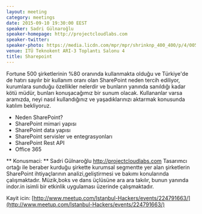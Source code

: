 ```yaml
---
layout: meeting
category: meetings
date: 2015-09-10 19:30:00 EEST
speaker: Sadri Gülnaroğlu
speaker-homepage: http://projectcloudlabs.com
speaker-twitter: 
speaker-photo: https://media.licdn.com/mpr/mpr/shrinknp_400_400/p/4/005/098/13b/1b7cc75.jpg
venue: ITÜ Teknokent ARI-3 Toplantı Salonu 4
title: Sharepoint
---
```


Fortune 500 şirketlerinin %80 oranında kullanmakta olduğu ve Türkiye'de de hatırı sayılır bir kullanım oranı olan SharePoint neden tercih ediliyor, kurumlara sunduğu özellikler nelerdir ve bunların yanında sanıldığı kadar kötü müdür, bunları konuşacağımız bir sunum olacak. 
Kullananlar varsa  aramızda, neyi nasıl kullandığınız ve yaşadıklarınızı aktarmak konusunda katılım bekliyoruz. 

* Neden SharePoint?
* SharePoint mimari yapısı
* SharePoint data yapısı
* SharePoint servisler ve entegrasyonları
* SharePoint Rest API
* Office 365

** Konusmaci: **
Sadri Gülnaroğlu http://projectcloudlabs.com
Tasarımcı ortağı ile beraber kurduğu şirkette kurumsal segmentte yer alan şirketlerin SharePoint ihtiyaçlarının analizi,geliştirmesi ve bakımı konularında çalışmaktadır.
Müzik,boks ve dans üçlüsüne ara ara takılır, bunun yanında indor.in isimli bir etkinlik uygulaması üzerinde çalışmaktadır. 


Kayit icin: [http://www.meetup.com/Istanbul-Hackers/events/224791663/](http://www.meetup.com/Istanbul-Hackers/events/224791663/)